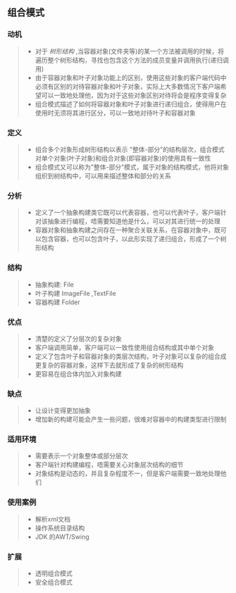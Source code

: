 ## 组合模式
### 动机
> * 对于 _树形结构_ ,当容器对象(文件夹等)的某一个方法被调用的时候，将遍历整个树形结构，寻找也包含这个方法的成员变量并调用执行(递归调用)
> * 由于容器对象和叶子对象功能上的区别，使用这些对象的客户端代码中必须有区别的对待容器对象和叶子对象，实际上大多数情况下客户端希望可以一致地处理他，因为对于这些对象区别对待将会是程序变得复杂
> * 组合模式描述了如何将容器对象和叶子对象进行递归组合，使得用户在使用时无须将其进行区分，可以一致地对待叶子和容器对象
### 定义
> * 组合多个对象形成树形结构以表示 "整体-部分"的结构层次，组合模式对单个对象(叶子对象)和组合对象(即容器对象)的使用具有一致性
> * 组合模式又可以称为"整体-部分"模式，属于对象的结构模式，他将对象组织到树结构中，可以用来描述整体和部分的关系
### 分析
> * 定义了一个抽象构建类它既可以代表容器，也可以代表叶子，客户端针对该抽象进行编程，唔需要知道他是什么，可以对其进行统一的处理
> * 容器对象和抽象构建之间存在一种聚合关联关系，在容器对象中，既可以包含容器，也可以包含叶子，以此形实现了递归组合，形成了一个树形结构
###  结构
> * 抽象构建: File
> * 叶子构建 ImageFile ,TextFile
> * 容器构建 Folder
### 优点
> * 清楚的定义了分层次的复杂对象
> * 客户端调用简单，客户端可以一致性使用组合结构或其中单个对象
> * 定义了包含叶子和容器对象的类层次结构，叶子对象可以复杂的组合成更复杂的容器对象，这样下去就形成了复杂的树形结构
> * 更容易在组合体内加入对象构建
### 缺点
> * 让设计变得更加抽象
> * 增加新的构建可能会产生一些问题，很难对容器中的构建类型进行限制
### 适用环境
> * 需要表示一个对象整体或部分层次
> * 客户端针对构建编程，唔需要关心对象层次结构的细节
> * 对象结构是动态的，并且复杂程度不一，但是客户端需要一致地处理他们
### 使用案例
> * 解析xml文档
> * 操作系统目录结构
> * JDK 的AWT/Swing
### 扩展
> * 透明组合模式
> * 安全组合模式

